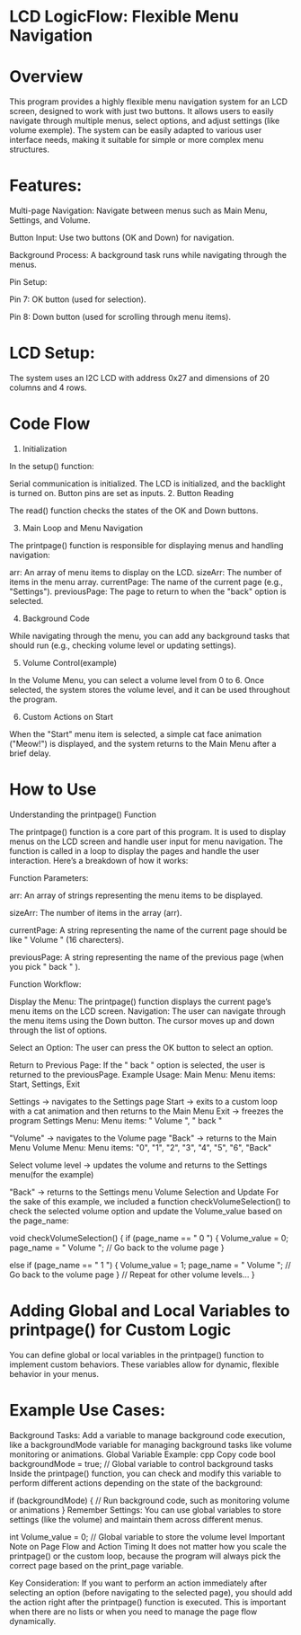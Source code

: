 # LCD LogicFlow: Flexible Menu Navigation
# Overview
This program provides a highly flexible menu navigation system for an LCD screen, designed to work with just two buttons. It allows users to easily navigate through multiple menus, select options, and adjust settings (like volume exemple). The system can be easily adapted to various user interface needs, making it suitable for simple or more complex menu structures.
# Features:
Multi-page Navigation: Navigate between menus such as Main Menu, Settings, and Volume.

Button Input: Use two buttons (OK and Down) for navigation.

Background Process: A background task runs while navigating through the menus.

Pin Setup:

Pin 7: OK button (used for selection).

Pin 8: Down button (used for scrolling through menu items).

# LCD Setup:
The system uses an I2C LCD with address 0x27 and dimensions of 20 columns and 4 rows.

# Code Flow
1. Initialization
    
In the setup() function:

Serial communication is initialized.
The LCD is initialized, and the backlight is turned on.
Button pins are set as inputs.
2. Button Reading

The read() function checks the states of the OK and Down buttons.

3. Main Loop and Menu Navigation
   
The printpage() function is responsible for displaying menus and handling navigation:

arr: An array of menu items to display on the LCD.
sizeArr: The number of items in the menu array.
currentPage: The name of the current page (e.g., "Settings").
previousPage: The page to return to when the "back" option is selected.

4. Background Code

While navigating through the menu, you can add any background tasks that should run (e.g., checking volume level or updating settings).

5. Volume Control(example)
   
In the Volume Menu, you can select a volume level from 0 to 6. Once selected, the system stores the volume level, and it can be used throughout the program.

6. Custom Actions on Start
   
When the "Start" menu item is selected, a simple cat face animation ("Meow!") is displayed, and the system returns to the Main Menu after a brief delay.

# How to Use
Understanding the printpage() Function

The printpage() function is a core part of this program. It is used to display menus on the LCD screen and handle user input for menu navigation. The function is called in a loop to display the pages and handle the user interaction. Here’s a breakdown of how it works:

Function Parameters:

arr: An array of strings representing the menu items to be displayed.

sizeArr: The number of items in the array (arr).

currentPage: A string representing the name of the current page should be like "      Volume    " (16 charecters).

previousPage: A string representing the name of the previous page (when you pick "      back      " ).

Function Workflow:

Display the Menu: The printpage() function displays the current page’s menu items on the LCD screen.
Navigation: The user can navigate through the menu items using the Down button. The cursor moves up and down through the list of options.

Select an Option: The user can press the OK button to select an option.

Return to Previous Page: If the "      back      " option is selected, the user is returned to the previousPage.
Example Usage:
Main Menu:
Menu items: Start, Settings, Exit

Settings → navigates to the Settings page
Start → exits to a custom loop with a cat animation and then returns to the Main Menu
Exit → freezes the program
Settings Menu:
Menu items: "      Volume    ", "      back      "

"Volume" → navigates to the Volume page
"Back" → returns to the Main Menu
Volume Menu:
Menu items: "0", "1", "2", "3", "4", "5", "6", "Back"

Select volume level → updates the volume and returns to the Settings menu(for the example)

"Back" → returns to the Settings menu
Volume Selection and Update
For the sake of this example, we included a function checkVolumeSelection() to check the selected volume option and update the Volume_value based on the page_name:


void checkVolumeSelection() {
  if (page_name == "        0       ") {
    Volume_value = 0;
    page_name = "      Volume    ";  // Go back to the volume page
  }

  else if (page_name == "        1       ") {
    Volume_value = 1;
    page_name = "      Volume    ";  // Go back to the volume page
  }
  // Repeat for other volume levels...
}
# Adding Global and Local Variables to printpage() for Custom Logic
You can define global or local variables in the printpage() function to implement custom behaviors. These variables allow for dynamic, flexible behavior in your menus.

# Example Use Cases:
Background Tasks: Add a variable to manage background code execution, like a backgroundMode variable for managing background tasks like volume monitoring or animations.
Global Variable Example:
cpp
Copy code
bool backgroundMode = true;  // Global variable to control background tasks
Inside the printpage() function, you can check and modify this variable to perform different actions depending on the state of the background:


if (backgroundMode) {
  // Run background code, such as monitoring volume or animations
}
Remember Settings:
You can use global variables to store settings (like the volume) and maintain them across different menus.


int Volume_value = 0;  // Global variable to store the volume level
Important Note on Page Flow and Action Timing
It does not matter how you scale the printpage() or the custom loop, because the program will always pick the correct page based on the print_page variable.

Key Consideration: If you want to perform an action immediately after selecting an option (before navigating to the selected page), you should add the action right after the printpage() function is executed. This is important when there are no lists or when you need to manage the page flow dynamically.



